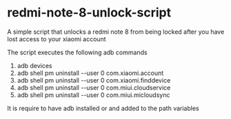 # redmi-note-8-unlock-script
A simple script that unlocks a redmi note 8 from being locked after you have lost access to your xiaomi account

The script executes the following adb commands

1. adb devices
2. adb shell pm uninstall --user 0 com.xiaomi.account
3. adb shell pm uninstall --user 0 com.xiaomi.finddevice
4. adb shell pm uninstall --user 0 com.miui.cloudservice
5. adb shell pm uninstall --user 0 com.miui.micloudsync

It is require to have adb installed or and added to the path variables
